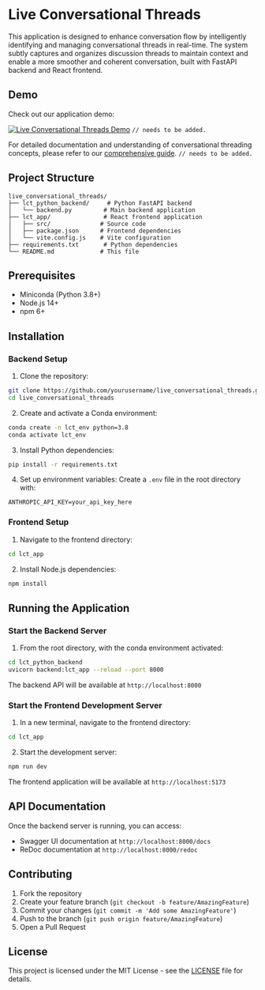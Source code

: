 # Live Conversational Threads

This application is designed to enhance conversation flow by intelligently identifying and managing conversational threads in real-time. The system subtly captures and organizes discussion threads to maintain context and enable a more smoother and coherent conversation, built with FastAPI backend and React frontend.

## Demo

Check out our application demo:

[![Live Conversational Threads Demo](https://img.youtube.com/vi/DEMO_VIDEO_ID/0.jpg)](https://www.youtube.com/watch?v=DEMO_VIDEO_ID) `// needs to be added.`

For detailed documentation and understanding of conversational threading concepts, please refer to our [comprehensive guide](https://docs.google.com/document/d/your-doc-id/edit). `// needs to be added.`

## Project Structure
```
live_conversational_threads/
├── lct_python_backend/     # Python FastAPI backend
│   └── backend.py         # Main backend application
├── lct_app/               # React frontend application
│   ├── src/              # Source code
│   ├── package.json      # Frontend dependencies
│   └── vite.config.js    # Vite configuration
├── requirements.txt       # Python dependencies
└── README.md             # This file
```

## Prerequisites

- Miniconda (Python 3.8+)
- Node.js 14+
- npm 6+

## Installation

### Backend Setup

1. Clone the repository:
```bash
git clone https://github.com/yourusername/live_conversational_threads.git
cd live_conversational_threads
```

2. Create and activate a Conda environment:
```bash
conda create -n lct_env python=3.8
conda activate lct_env
```

3. Install Python dependencies:
```bash
pip install -r requirements.txt
```

4. Set up environment variables:
Create a `.env` file in the root directory with:
```
ANTHROPIC_API_KEY=your_api_key_here
```

### Frontend Setup

1. Navigate to the frontend directory:
```bash
cd lct_app
```

2. Install Node.js dependencies:
```bash
npm install
```

## Running the Application

### Start the Backend Server

1. From the root directory, with the conda environment activated:
```bash
cd lct_python_backend
uvicorn backend:lct_app --reload --port 8000
```

The backend API will be available at `http://localhost:8000`

### Start the Frontend Development Server

1. In a new terminal, navigate to the frontend directory:
```bash
cd lct_app
```

2. Start the development server:
```bash
npm run dev
```

The frontend application will be available at `http://localhost:5173`

## API Documentation

Once the backend server is running, you can access:
- Swagger UI documentation at `http://localhost:8000/docs`
- ReDoc documentation at `http://localhost:8000/redoc`

## Contributing

1. Fork the repository
2. Create your feature branch (`git checkout -b feature/AmazingFeature`)
3. Commit your changes (`git commit -m 'Add some AmazingFeature'`)
4. Push to the branch (`git push origin feature/AmazingFeature`)
5. Open a Pull Request

## License

This project is licensed under the MIT License - see the [LICENSE](LICENSE) file for details.